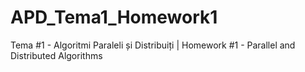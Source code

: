 # APD_Tema1_Homework1
Tema #1 - Algoritmi Paraleli și Distribuiți | Homework #1 - Parallel and Distributed Algorithms 
